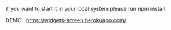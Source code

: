 if you want to start it in your local system please run npm install

DEMO : https://widgets-screen.herokuapp.com/
